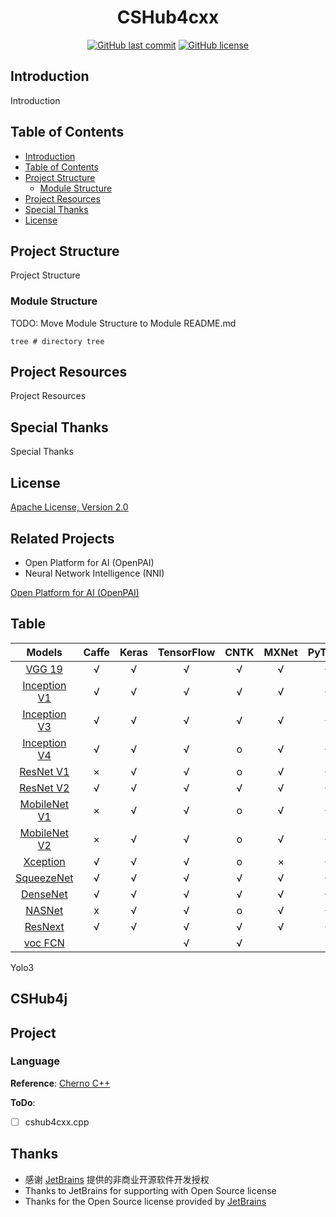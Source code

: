 <h1 style="text-align: center">CSHub4cxx</h1>
<div style="text-align: center">

[![GitHub last commit](https://img.shields.io/github/last-commit/raymond-ley/cshub4cxx.svg)](https://github.com/raymond-ley/cshub4cxx/commits/main)
[![GitHub license](https://img.shields.io/github/license/raymond-ley/cshub4cxx.svg)](https://github.com/raymond-ley/cshub4cxx/blob/main/LICENSE)

</div>

## Introduction

Introduction

## Table of Contents

- [Introduction](#introduction)
- [Table of Contents](#table-of-contents)
- [Project Structure](#project-structure)
  - [Module Structure](#module-structure)
- [Project Resources](#project-resources)
- [Special Thanks](#special-thanks)
- [License](#license)

## Project Structure

Project Structure

### Module Structure

TODO: Move Module Structure to Module README.md

```
tree # directory tree
```

## Project Resources

Project Resources

## Special Thanks

Special Thanks

## License

[Apache License, Version 2.0](https://opensource.org/licenses/Apache-2.0)

## Related Projects

- Open Platform for AI (OpenPAI)
- Neural Network Intelligence (NNI)

[Open Platform for AI (OpenPAI)](https://github.com/Microsoft/pai)

## Table

Models | Caffe | Keras | TensorFlow | CNTK | MXNet | PyTorch  | CoreML | ONNX
:-----:|:-----:|:-----:|:----------:|:----:|:-----:|:--------:|:------:|:-----:|
[VGG 19](https://arxiv.org/abs/1409.1556.pdf) | √ | √ | √ | √ | √ | √ | √ | √
[Inception V1](https://arxiv.org/abs/1409.4842v1) | √ | √ | √ | √ | √ | √ | √ | √
[Inception V3](https://arxiv.org/abs/1512.00567)  | √ | √ | √ | √ | √ | √ | √ | √
[Inception V4](https://arxiv.org/abs/1512.00567)  | √ | √ | √ | o | √ | √ | √ | √
[ResNet V1](https://arxiv.org/abs/1512.03385)                               |   ×   |   √   |     √      |   o  |   √   |    √ | √ | √
[ResNet V2](https://arxiv.org/abs/1603.05027)                               |   √   |   √   |     √      |   √  |   √   | √ | √ | √
[MobileNet V1](https://arxiv.org/pdf/1704.04861.pdf)                        |   ×   |   √   |     √      |   o  |   √   |    √       | √ | √ | √
[MobileNet V2](https://arxiv.org/pdf/1704.04861.pdf)                        |   ×   |   √   |     √      |   o  |   √   |    √       | √ | √ | √
[Xception](https://arxiv.org/pdf/1610.02357.pdf)                            |   √   |   √   |     √      |   o  |   ×   |    √ | √ | √ | √
[SqueezeNet](https://arxiv.org/pdf/1602.07360)                              |   √   |   √   |     √      |   √  |   √   |    √ | √ | √ | √
[DenseNet](https://arxiv.org/abs/1608.06993)                                |   √   |   √   |     √      |   √  |   √   |    √       | √ | √
[NASNet](https://arxiv.org/abs/1707.07012)                                  |   x   |   √   |     √      |   o  |   √   | √ | √ | x
[ResNext](https://arxiv.org/abs/1611.05431)                                 |   √   |   √   |     √      |   √  |   √   | √ | √ | √ | √ | √
[voc FCN](https://people.eecs.berkeley.edu/~jonlong/long_shelhamer_fcn.pdf) |       |       |     √      |   √  |       |
Yolo3

## CSHub4j

## Project

### Language

**Reference**: [Cherno C++](https://space.bilibili.com/364152971/channel/collectiondetail?sid=13909)

**ToDo**:

- [ ] cshub4cxx.cpp

## Thanks

- 感谢 [JetBrains](https://www.jetbrains.com/) 提供的非商业开源软件开发授权
- Thanks to JetBrains for supporting with Open Source license
- Thanks for the Open Source license provided by [JetBrains](https://www.jetbrains.com/)

